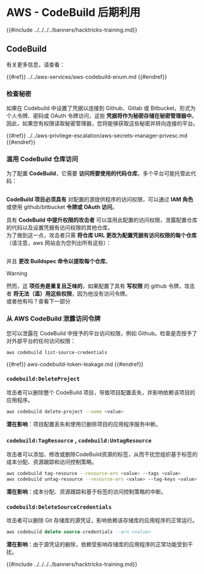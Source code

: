 # AWS - CodeBuild 后期利用

{{#include ../../../../banners/hacktricks-training.md}}

## CodeBuild

有关更多信息，请查看：

{{#ref}}
../../aws-services/aws-codebuild-enum.md
{{#endref}}

### 检查秘密

如果在 Codebuild 中设置了凭据以连接到 Github、Gitlab 或 Bitbucket，形式为个人令牌、密码或 OAuth 令牌访问，这些 **凭据将作为秘密存储在秘密管理器中**。\
因此，如果您有权限读取秘密管理器，您将能够获取这些秘密并转向连接的平台。

{{#ref}}
../../aws-privilege-escalation/aws-secrets-manager-privesc.md
{{#endref}}

### 滥用 CodeBuild 仓库访问

为了配置 **CodeBuild**，它需要 **访问将要使用的代码仓库**。多个平台可能托管此代码：

<figure><img src="../../../../images/image (96).png" alt=""><figcaption></figcaption></figure>

**CodeBuild 项目必须具有** 对配置的源提供程序的访问权限，可以通过 **IAM 角色** 或使用 github/bitbucket **令牌或 OAuth 访问**。

具有 **CodeBuild 中提升权限的攻击者** 可以滥用此配置的访问权限，泄露配置仓库的代码以及设置凭据有访问权限的其他仓库。\
为了做到这一点，攻击者只需 **将仓库 URL 更改为配置凭据有访问权限的每个仓库**（请注意，aws 网站会为您列出所有这些）：

<figure><img src="../../../../images/image (107).png" alt=""><figcaption></figcaption></figure>

并且 **更改 Buildspec 命令以提取每个仓库**。

> [!WARNING]
> 然而，这 **项任务是重复且乏味的**，如果配置了具有 **写权限** 的 github 令牌，攻击者 **将无法（滥）用这些权限**，因为他没有访问令牌。\
> 或者他有吗？查看下一部分

### 从 AWS CodeBuild 泄露访问令牌

您可以泄露在 CodeBuild 中授予的平台访问权限，例如 Github。检查是否授予了对外部平台的任何访问权限：
```bash
aws codebuild list-source-credentials
```
{{#ref}}
aws-codebuild-token-leakage.md
{{#endref}}

### `codebuild:DeleteProject`

攻击者可以删除整个 CodeBuild 项目，导致项目配置丢失，并影响依赖该项目的应用程序。
```bash
aws codebuild delete-project --name <value>
```
**潜在影响**：项目配置丢失和使用已删除项目的应用程序服务中断。

### `codebuild:TagResource` , `codebuild:UntagResource`

攻击者可以添加、修改或删除CodeBuild资源的标签，从而干扰您组织基于标签的成本分配、资源跟踪和访问控制策略。
```bash
aws codebuild tag-resource --resource-arn <value> --tags <value>
aws codebuild untag-resource --resource-arn <value> --tag-keys <value>
```
**潜在影响**：成本分配、资源跟踪和基于标签的访问控制策略的中断。

### `codebuild:DeleteSourceCredentials`

攻击者可以删除 Git 存储库的源凭证，影响依赖该存储库的应用程序的正常运行。
```sql
aws codebuild delete-source-credentials --arn <value>
```
**潜在影响**：由于源凭证的删除，依赖受影响存储库的应用程序的正常功能受到干扰。

{{#include ../../../../banners/hacktricks-training.md}}
